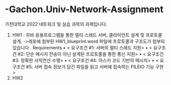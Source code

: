 # -Gachon.Univ-Network-Assignment
가천대학교 2022 네트워크 및 실습 과목의 과제입니다.
1. HW1 : 자바 응용프로그램을 통한 멀티 스레드 서버, 클라이언트 설계 및 프로토콜 설계, ->레포에 첨부된 HW1_blueprint.word 파일에 프로토콜과 구조도가 첨부되있습니다 .
Requirements 
•	< 요구조건 #1: 서버의 멀티 스레드 지원>
•	< 요구조건 #2: 단순 메시지 전송이 아닌 설계된 프로토콜을 통한 통신 지원>
•	< 요구조건 #3: 정확한 사칙연산 수행>
•	< 요구조건 #4: 아스키 코드 기반의 메시지>
•	< 요구조건 #5: 서버 접속 정보가 담긴 파일을 읽고 서버에 접속하는 FILEIO 기능 구현>
2. HW2

